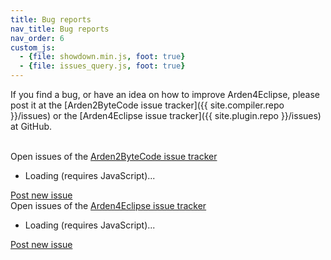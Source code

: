 ```yaml
---
title: Bug reports
nav_title: Bug reports
nav_order: 6
custom_js:
  - {file: showdown.min.js, foot: true}
  - {file: issues_query.js, foot: true}
---
```


If you find a bug, or have an idea on how to improve Arden4Eclipse, please post it at the [Arden2ByteCode issue tracker]({{ site.compiler.repo }}/issues) or the [Arden4Eclipse issue tracker]({{ site.plugin.repo }}/issues) at GitHub.  

<br/>

<div class="panel panel-default">
  <div class="panel-heading">Open issues of the <a href="{{ site.compiler.repo }}/issues">Arden2ByteCode issue tracker</a> <span id="arden2bytecode-count" class="badge"/></div>
  <ul id="arden2bytecode" class="issues list-group"><li class="list-group-item">Loading (requires JavaScript)...</li></ul>
  <div class="panel-footer">
    <a href="{{ site.compiler.repo }}/issues/new" class="btn btn-primary btn-sm" role="button">Post new issue</a>
  </div>
</div>

<div class="panel panel-default">
  <div class="panel-heading">Open issues of the <a href="{{ site.plugin.repo }}/issues">Arden4Eclipse issue tracker</a> <span id="eclipseplugin-count" class="badge"/></div>
  <ul id="eclipseplugin" class="issues list-group"><li class="list-group-item">Loading (requires JavaScript)...</li></ul>
  <div class="panel-footer">
    <a href="{{ site.plugin.repo }}/issues/new" class="btn btn-primary btn-sm" role="button">Post new issue</a>
  </div>
</div>

<script type="text/javascript">
$(function() {
	queryIssues('{{ site.compiler.api }}/issues', '#arden2bytecode', '#arden2bytecode-count');
	queryIssues('{{ site.plugin.api }}/issues', '#eclipseplugin', '#eclipseplugin-count');
});
</script>
